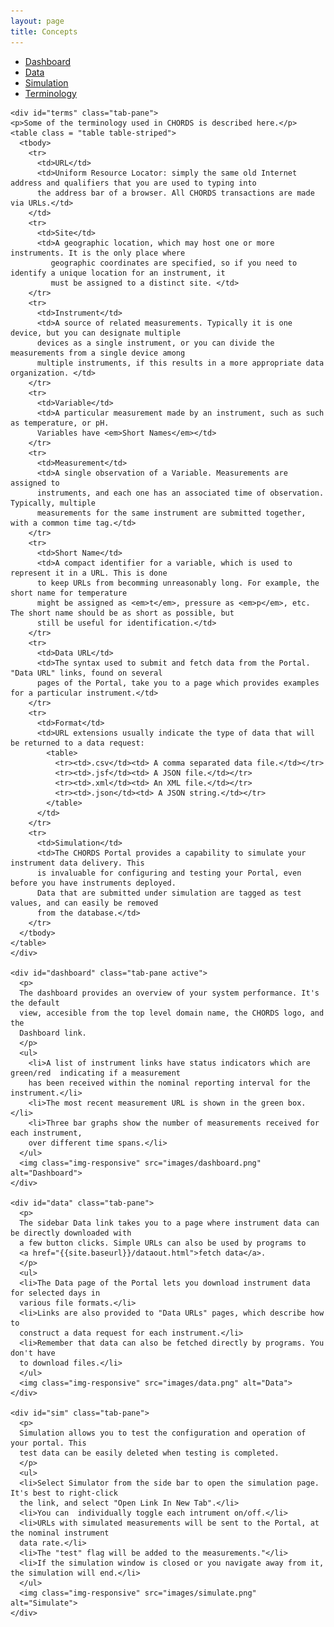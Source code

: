 ```yaml
---
layout: page
title: Concepts
---
```


<div class="container">
  <ul class="nav nav-pills">
    <li class="active"><a data-toggle="tab" href="#dashboard">Dashboard</a></li>
    <li><a data-toggle="tab" href="#data">Data</a></li>
    <li><a data-toggle="tab" href="#sim">Simulation</a></li>
    <li><a data-toggle="tab" href="#terms">Terminology</a></li>
  </ul>

  <div class="tab-content">
  
    <div id="terms" class="tab-pane">
    <p>Some of the terminology used in CHORDS is described here.</p>
    <table class = "table table-striped">
      <tbody>
        <tr>
          <td>URL</td>
          <td>Uniform Resource Locator: simply the same old Internet address and qualifiers that you are used to typing into
          the address bar of a browser. All CHORDS transactions are made via URLs.</td>
        </td>
        <tr>
          <td>Site</td>
          <td>A geographic location, which may host one or more instruments. It is the only place where 
             geographic coordinates are specified, so if you need to identify a unique location for an instrument, it
             must be assigned to a distinct site. </td>
        </tr>
        <tr>
          <td>Instrument</td>
          <td>A source of related measurements. Typically it is one device, but you can designate multiple
          devices as a single instrument, or you can divide the measurements from a single device among
          multiple instruments, if this results in a more appropriate data organization. </td>
        </tr>
        <tr>
          <td>Variable</td>
          <td>A particular measurement made by an instrument, such as such as temperature, or pH.
          Variables have <em>Short Names</em></td>
        </tr>
        <tr>
          <td>Measurement</td>
          <td>A single observation of a Variable. Measurements are assigned to 
          instruments, and each one has an associated time of observation. Typically, multiple
          measurements for the same instrument are submitted together, with a common time tag.</td>
        </tr>
        <tr>
          <td>Short Name</td>
          <td>A compact identifier for a variable, which is used to represent it in a URL. This is done
          to keep URLs from becomming unreasonably long. For example, the short name for temperature
          might be assigned as <em>t</em>, pressure as <em>p</em>, etc. The short name should be as short as possible, but
          still be useful for identification.</td>
        </tr>
        <tr>
          <td>Data URL</td>
          <td>The syntax used to submit and fetch data from the Portal. "Data URL" links, found on several
          pages of the Portal, take you to a page which provides examples for a particular instrument.</td>
        </tr>
        <tr>
          <td>Format</td>
          <td>URL extensions usually indicate the type of data that will be returned to a data request:
            <table>
              <tr><td>.csv</td><td> A comma separated data file.</td></tr>
              <tr><td>.jsf</td><td> A JSON file.</td></tr>
              <tr><td>.xml</td><td> An XML file.</td></tr>
              <tr><td>.json</td><td> A JSON string.</td></tr>
            </table>
          </td>
        </tr>
        <tr>
          <td>Simulation</td>
          <td>The CHORDS Portal provides a capability to simulate your instrument data delivery. This
          is invaluable for configuring and testing your Portal, even before you have instruments deployed.
          Data that are submitted under simulation are tagged as test values, and can easily be removed
          from the database.</td>
        </tr>
      </tbody>
    </table>
    </div>
    
    <div id="dashboard" class="tab-pane active">
      <p>
      The dashboard provides an overview of your system performance. It's the default
      view, accesible from the top level domain name, the CHORDS logo, and the 
      Dashboard link.
      </p>
      <ul>
        <li>A list of instrument links have status indicators which are green/red  indicating if a measurement 
        has been received within the nominal reporting interval for the instrument.</li>
        <li>The most recent measurement URL is shown in the green box.</li>
        <li>Three bar graphs show the number of measurements received for each instrument,
        over different time spans.</li>
      </ul>
      <img class="img-responsive" src="images/dashboard.png" alt="Dashboard">
    </div>
    
    <div id="data" class="tab-pane">
      <p>
      The sidebar Data link takes you to a page where instrument data can be directly downloaded with
      a few button clicks. Simple URLs can also be used by programs to 
      <a href="{{site.baseurl}}/dataout.html">fetch data</a>.
      </p>
      <ul>
      <li>The Data page of the Portal lets you download instrument data for selected days in
      various file formats.</li>
      <li>Links are also provided to "Data URLs" pages, which describe how to 
      construct a data request for each instrument.</li>
      <li>Remember that data can also be fetched directly by programs. You don't have
      to download files.</li>
      </ul>
      <img class="img-responsive" src="images/data.png" alt="Data">
    </div>
    
    <div id="sim" class="tab-pane">
      <p>
      Simulation allows you to test the configuration and operation of your portal. This
      test data can be easily deleted when testing is completed.
      </p>
      <ul>
      <li>Select Simulator from the side bar to open the simulation page. It's best to right-click 
      the link, and select "Open Link In New Tab".</li>
      <li>You can  individually toggle each intrument on/off.</li>
      <li>URLs with simulated measurements will be sent to the Portal, at the nominal instrument
      data rate.</li>
      <li>The "test" flag will be added to the measurements."</li>
      <li>If the simulation window is closed or you navigate away from it, the simulation will end.</li>
      </ul>
      <img class="img-responsive" src="images/simulate.png" alt="Simulate">
    </div>
  </div>
</div>
